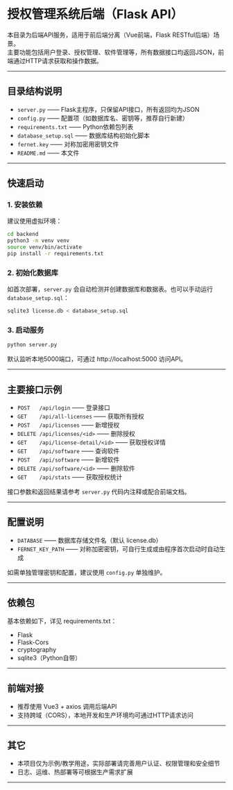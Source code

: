 # 授权管理系统后端（Flask API）

本目录为后端API服务，适用于前后端分离（Vue前端，Flask RESTful后端）场景。  
主要功能包括用户登录、授权管理、软件管理等，所有数据接口均返回JSON，前端通过HTTP请求获取和操作数据。

---

## 目录结构说明

- `server.py`            —— Flask主程序，只保留API接口，所有返回均为JSON
- `config.py`            —— 配置项（如数据库名、密钥等，推荐自行新建）
- `requirements.txt`     —— Python依赖包列表
- `database_setup.sql`   —— 数据库结构初始化脚本
- `fernet.key`           —— 对称加密用密钥文件
- `README.md`            —— 本文件

---

## 快速启动

### 1. 安装依赖

建议使用虚拟环境：

```bash
cd backend
python3 -m venv venv
source venv/bin/activate
pip install -r requirements.txt
```

### 2. 初始化数据库

如首次部署，`server.py` 会自动检测并创建数据库和数据表。也可以手动运行 `database_setup.sql`：

```bash
sqlite3 license.db < database_setup.sql
```

### 3. 启动服务

```bash
python server.py
```

默认监听本地5000端口，可通过 http://localhost:5000 访问API。

---

## 主要接口示例

- `POST   /api/login`                —— 登录接口
- `GET    /api/all-licenses`         —— 获取所有授权
- `POST   /api/licenses`             —— 新增授权
- `DELETE /api/licenses/<id>`        —— 删除授权
- `GET    /api/license-detail/<id>`  —— 获取授权详情
- `GET    /api/software`             —— 查询软件
- `POST   /api/software`             —— 新增软件
- `DELETE /api/software/<id>`        —— 删除软件
- `GET    /api/stats`                —— 获取授权统计

接口参数和返回结果请参考 `server.py` 代码内注释或配合前端文档。

---

## 配置说明

- `DATABASE`        —— 数据库存储文件名（默认 license.db）
- `FERNET_KEY_PATH` —— 对称加密密钥，可自行生成或由程序首次启动时自动生成

如需单独管理密钥和配置，建议使用 `config.py` 单独维护。

---

## 依赖包

基本依赖如下，详见 requirements.txt：

- Flask
- Flask-Cors
- cryptography
- sqlite3（Python自带）

---

## 前端对接

- 推荐使用 Vue3 + axios 调用后端API
- 支持跨域（CORS），本地开发和生产环境均可通过HTTP请求访问

---

## 其它

- 本项目仅为示例/教学用途，实际部署请完善用户认证、权限管理和安全细节
- 日志、运维、热部署等可根据生产需求扩展

---